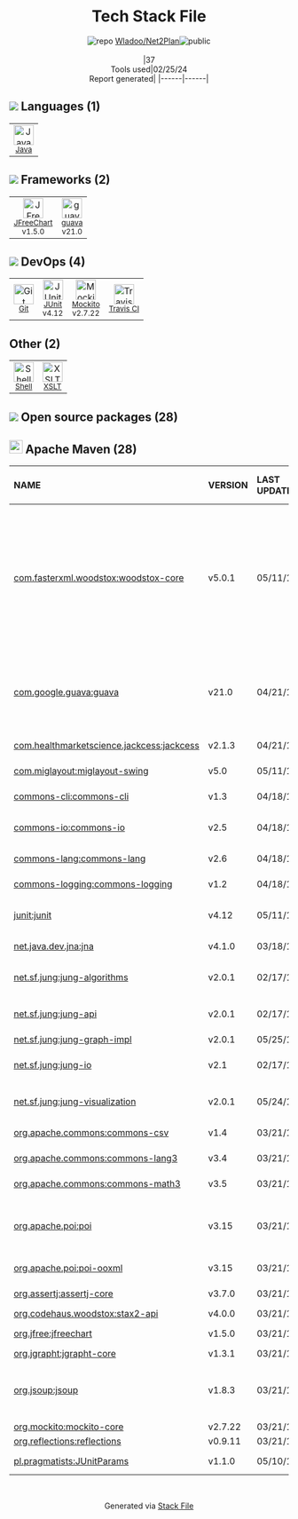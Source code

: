 <!--
&lt;--- Readme.md Snippet without images Start ---&gt;
## Tech Stack
Wladoo/Net2Plan is built on the following main stack:

- [Java](https://www.java.com) – Languages
- [JFreeChart](http://www.jfree.org/jfreechart/) – Charting Libraries
- [guava](https://github.com/google/guava) – Java Tools
- [JUnit](http://junit.org/) – Testing Frameworks
- [Mockito](https://site.mockito.org/) – Testing Frameworks
- [Travis CI](http://travis-ci.com/) – Continuous Integration
- [Shell](https://en.wikipedia.org/wiki/Shell_script) – Shells

Full tech stack [here](/techstack.md)

&lt;--- Readme.md Snippet without images End ---&gt;

&lt;--- Readme.md Snippet with images Start ---&gt;
## Tech Stack
Wladoo/Net2Plan is built on the following main stack:

- <img width='25' height='25' src='https://img.stackshare.io/service/995/K85ZWV2F.png' alt='Java'/> [Java](https://www.java.com) – Languages
- <img width='25' height='25' src='https://img.stackshare.io/service/8591/Picture_6_400x400.png' alt='JFreeChart'/> [JFreeChart](http://www.jfree.org/jfreechart/) – Charting Libraries
- <img width='25' height='25' src='https://img.stackshare.io/service/2970/wBjKn0ol.png' alt='guava'/> [guava](https://github.com/google/guava) – Java Tools
- <img width='25' height='25' src='https://img.stackshare.io/service/2020/874086.png' alt='JUnit'/> [JUnit](http://junit.org/) – Testing Frameworks
- <img width='25' height='25' src='https://img.stackshare.io/service/2021/4y634TJm_400x400.jpg' alt='Mockito'/> [Mockito](https://site.mockito.org/) – Testing Frameworks
- <img width='25' height='25' src='https://img.stackshare.io/service/460/Lu6cGu0z_400x400.png' alt='Travis CI'/> [Travis CI](http://travis-ci.com/) – Continuous Integration
- <img width='25' height='25' src='https://img.stackshare.io/service/4631/default_c2062d40130562bdc836c13dbca02d318205a962.png' alt='Shell'/> [Shell](https://en.wikipedia.org/wiki/Shell_script) – Shells

Full tech stack [here](/techstack.md)

&lt;--- Readme.md Snippet with images End ---&gt;
-->
<div align="center">

# Tech Stack File
![](https://img.stackshare.io/repo.svg "repo") [Wladoo/Net2Plan](https://github.com/Wladoo/Net2Plan)![](https://img.stackshare.io/public_badge.svg "public")
<br/><br/>
|37<br/>Tools used|02/25/24 <br/>Report generated|
|------|------|
</div>

## <img src='https://img.stackshare.io/languages.svg'/> Languages (1)
<table><tr>
  <td align='center'>
  <img width='36' height='36' src='https://img.stackshare.io/service/995/K85ZWV2F.png' alt='Java'>
  <br>
  <sub><a href="https://www.java.com">Java</a></sub>
  <br>
  <sub></sub>
</td>

</tr>
</table>

## <img src='https://img.stackshare.io/frameworks.svg'/> Frameworks (2)
<table><tr>
  <td align='center'>
  <img width='36' height='36' src='https://img.stackshare.io/service/8591/Picture_6_400x400.png' alt='JFreeChart'>
  <br>
  <sub><a href="http://www.jfree.org/jfreechart/">JFreeChart</a></sub>
  <br>
  <sub>v1.5.0</sub>
</td>

<td align='center'>
  <img width='36' height='36' src='https://img.stackshare.io/service/2970/wBjKn0ol.png' alt='guava'>
  <br>
  <sub><a href="https://github.com/google/guava">guava</a></sub>
  <br>
  <sub>v21.0</sub>
</td>

</tr>
</table>

## <img src='https://img.stackshare.io/devops.svg'/> DevOps (4)
<table><tr>
  <td align='center'>
  <img width='36' height='36' src='https://img.stackshare.io/service/1046/git.png' alt='Git'>
  <br>
  <sub><a href="http://git-scm.com/">Git</a></sub>
  <br>
  <sub></sub>
</td>

<td align='center'>
  <img width='36' height='36' src='https://img.stackshare.io/service/2020/874086.png' alt='JUnit'>
  <br>
  <sub><a href="http://junit.org/">JUnit</a></sub>
  <br>
  <sub>v4.12</sub>
</td>

<td align='center'>
  <img width='36' height='36' src='https://img.stackshare.io/service/2021/4y634TJm_400x400.jpg' alt='Mockito'>
  <br>
  <sub><a href="https://site.mockito.org/">Mockito</a></sub>
  <br>
  <sub>v2.7.22</sub>
</td>

<td align='center'>
  <img width='36' height='36' src='https://img.stackshare.io/service/460/Lu6cGu0z_400x400.png' alt='Travis CI'>
  <br>
  <sub><a href="http://travis-ci.com/">Travis CI</a></sub>
  <br>
  <sub></sub>
</td>

</tr>
</table>

## Other (2)
<table><tr>
  <td align='center'>
  <img width='36' height='36' src='https://img.stackshare.io/service/4631/default_c2062d40130562bdc836c13dbca02d318205a962.png' alt='Shell'>
  <br>
  <sub><a href="https://en.wikipedia.org/wiki/Shell_script">Shell</a></sub>
  <br>
  <sub></sub>
</td>

<td align='center'>
  <img width='36' height='36' src='https://img.stackshare.io/service/4253/nZXfdUQq_normal.jpg' alt='XSLT'>
  <br>
  <sub><a href="https://en.wikipedia.org/wiki/XSLT">XSLT</a></sub>
  <br>
  <sub></sub>
</td>

</tr>
</table>


## <img src='https://img.stackshare.io/group.svg' /> Open source packages (28)</h2>

## <img width='24' height='24' src='https://img.stackshare.io/package_manager/977/default_9833f2ef0bbc2a946b4cc5e9307264033361076b.png'/> Apache Maven (28)

|NAME|VERSION|LAST UPDATED|LAST UPDATED BY|LICENSE|VULNERABILITIES|
|:------|:------|:------|:------|:------|:------|
|[com.fasterxml.woodstox:woodstox-core](https://github.com/FasterXML/woodstox)|v5.0.1|05/11/17|Jorge SE |Apache-2.0|[CVE-2022-40153](https://github.com/advisories/GHSA-fv22-xp26-mm9w) (High)<br/>[CVE-2022-40152](https://github.com/advisories/GHSA-3f7h-mf4q-vrm4) (Moderate)<br/>[CVE-2022-40155](https://github.com/advisories/GHSA-5hc5-c3m9-8vcj) (Low)<br/>[CVE-2022-40156](https://github.com/advisories/GHSA-4rv7-wj6m-6c6r) (Low)<br/>[CVE-2022-40154](https://github.com/advisories/GHSA-9fwf-46g9-45rx) (Low)<br/>[CVE-2022-40151](https://github.com/advisories/GHSA-3mq5-fq9h-gj7j) (Low)|
|[com.google.guava:guava](https://github.com/google/guava)|v21.0|04/21/17|Jorge SE |Apache-2.0|[CVE-2023-2976](https://github.com/advisories/GHSA-7g45-4rm6-3mm3) (Moderate)<br/>[CVE-2018-10237](https://github.com/advisories/GHSA-mvr2-9pj6-7w5j) (Moderate)<br/>[CVE-2020-8908](https://github.com/advisories/GHSA-5mg8-w23w-74h3) (Low)|
|[com.healthmarketscience.jackcess:jackcess](http://jackcess.sf.net)|v2.1.3|04/21/17|Jorge SE |Apache-2.0|N/A|
|[com.miglayout:miglayout-swing]()|v5.0|05/11/17|Jorge SE |BSD-3-Clause|N/A|
|[commons-cli:commons-cli](http://commons.apache.org/proper/commons-cli/)|v1.3|04/18/17|Jorge SE |Apache-2.0|N/A|
|[commons-io:commons-io](http://commons.apache.org/proper/commons-io/)|v2.5|04/18/17|Jorge SE |Apache-2.0|[CVE-2021-29425](https://github.com/advisories/GHSA-gwrp-pvrq-jmwv) (Moderate)|
|[commons-lang:commons-lang](http://commons.apache.org/lang/)|v2.6|04/18/17|Jorge SE |Apache-2.0|N/A|
|[commons-logging:commons-logging](http://commons.apache.org/proper/commons-logging/)|v1.2|04/18/17|Jorge SE |Apache-2.0|N/A|
|[junit:junit](http://junit.org)|v4.12|05/11/17|Jorge SE |EPL-1.0|[CVE-2020-15250](https://github.com/advisories/GHSA-269g-pwp5-87pp) (Moderate)|
|[net.java.dev.jna:jna](https://github.com/java-native-access/jna)|v4.1.0|03/18/19|ppavon |Apache-2.0|N/A|
|[net.sf.jung:jung-algorithms](http://jung.sourceforge.net/site/jung-algorithms)|v2.0.1|02/17/17|Jorge San Emeterio |DSDP|N/A|
|[net.sf.jung:jung-api](http://jung.sourceforge.net/site/jung-api)|v2.0.1|02/17/17|Jorge San Emeterio |DSDP|N/A|
|[net.sf.jung:jung-graph-impl](http://jung.sourceforge.net/site/jung-graph-impl)|v2.0.1|05/25/17|Jorge SE |DSDP|N/A|
|[net.sf.jung:jung-io](http://jung.sourceforge.net/site/jung-io)|v2.1|02/17/17|Jorge San Emeterio |DSDP|N/A|
|[net.sf.jung:jung-visualization](http://jung.sourceforge.net/site/jung-visualization)|v2.0.1|05/24/17|Pablo Pavón Mariño |DSDP|N/A|
|[org.apache.commons:commons-csv](http://commons.apache.org/proper/commons-csv/)|v1.4|03/21/19|César |Apache-2.0|N/A|
|[org.apache.commons:commons-lang3](http://commons.apache.org/proper/commons-lang/)|v3.4|03/21/19|César |Apache-2.0|N/A|
|[org.apache.commons:commons-math3](http://commons.apache.org/proper/commons-math/)|v3.5|03/21/19|César |Apache-2.0|N/A|
|[org.apache.poi:poi](http://poi.apache.org/)|v3.15|03/21/19|César |Apache-2.0|[CVE-2017-12626](https://github.com/advisories/GHSA-523c-xh4g-mh5m) (High)<br/>[CVE-2019-12415](https://github.com/advisories/GHSA-9jwc-q6j3-8g9g) (Moderate)|
|[org.apache.poi:poi-ooxml](http://poi.apache.org/)|v3.15|03/21/19|César |Apache-2.0|N/A|
|[org.assertj:assertj-core](http://assertj.org)|v3.7.0|03/21/19|César |Apache-2.0|N/A|
|[org.codehaus.woodstox:stax2-api](http://github.com/FasterXML/stax2-api)|v4.0.0|03/21/19|César |DSDP|N/A|
|[org.jfree:jfreechart](http://www.jfree.org/jfreechart/)|v1.5.0|03/21/19|César |LGPL-3.0-only|N/A|
|[org.jgrapht:jgrapht-core](http://www.jgrapht.org)|v1.3.1|03/21/19|César |EPL-2.0|N/A|
|[org.jsoup:jsoup](https://jsoup.org/)|v1.8.3|03/21/19|César |MIT|[CVE-2021-37714](https://github.com/advisories/GHSA-m72m-mhq2-9p6c) (High)<br/>[CVE-2022-36033](https://github.com/advisories/GHSA-gp7f-rwcx-9369) (Moderate)|
|[org.mockito:mockito-core](https://github.com/mockito/mockito)|v2.7.22|03/21/19|César |MIT|N/A|
|[org.reflections:reflections](http://github.com/ronmamo/reflections)|v0.9.11|03/21/19|César |WTFPL|N/A|
|[pl.pragmatists:JUnitParams](https://github.com/Pragmatists/JUnitParams)|v1.1.0|05/10/17|Jorge SE |Apache-2.0|N/A|

<br/>
<div align='center'>

Generated via [Stack File](https://github.com/marketplace/stack-file)
